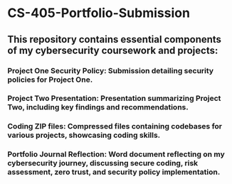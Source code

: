# CS-405-Portfolio-Submission

## This repository contains essential components of my cybersecurity coursework and projects:

### Project One Security Policy: Submission detailing security policies for Project One.
### Project Two Presentation: Presentation summarizing Project Two, including key findings and recommendations.
### Coding ZIP files: Compressed files containing codebases for various projects, showcasing coding skills.
### Portfolio Journal Reflection: Word document reflecting on my cybersecurity journey, discussing secure coding, risk assessment, zero trust, and security policy implementation.

